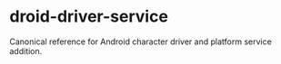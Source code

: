 # droid-driver-service
Canonical reference for Android character driver and platform service addition.
